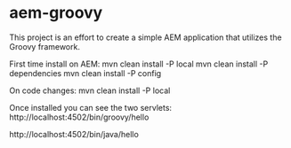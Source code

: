 # aem-groovy

This project is an effort to create a simple AEM application that utilizes the Groovy framework.

First time install on AEM:
mvn clean install -P local
mvn clean install -P dependencies
mvn clean install -P config

On code changes:
mvn clean install -P local


Once installed you can see the two servlets:
http://localhost:4502/bin/groovy/hello

http://localhost:4502/bin/java/hello

